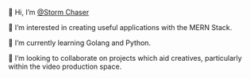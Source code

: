 👋 Hi, I’m [@Storm Chaser](https://github.com/stormchaser33/)

👀 I’m interested in creating useful applications with the MERN Stack.

🌱 I’m currently learning Golang and Python.

💞️ I’m looking to collaborate on projects which aid creatives, particularly within the video production space.
